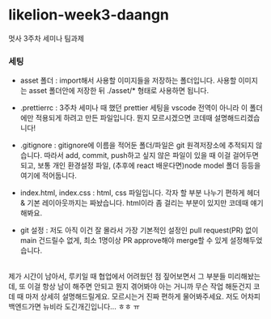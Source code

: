 # likelion-week3-daangn

멋사 3주차 세미나 팀과제

### 세팅

- asset 폴더 : import해서 사용할 이미지들을 저장하는 폴더입니다. 사용할 이미지는 asset 폴더안에 저장한 뒤 ./asset/\* 형태로 사용하면 됩니다.

- .prettierrc : 3주차 세미나 때 했던 prettier 세팅을 vscode 전역이 아니라 이 폴더에만 적용되게 하려고 만든 파일입니다. 뭔지 모르시겠으면 코데때 설명해드리겠습니다!

- .gitignore : gitignore에 이름을 적어둔 폴더/파일은 git 원격저장소에 추적되지 않습니다. 따라서 add, commit, push하고 싶지 않은 파일이 있을 때 이걸 걸어두면 되고, 보통 개인 환경설정 파일, (추후에 react 배운다면)node model 폴더 등등을 여기에 적어둡니다.

- index.html, index.css : html, css 파일입니다. 각자 할 부분 나누기 편하게 헤더 & 기본 레이아웃까지는 짜놨습니다. html이라 좀 걸리는 부분이 있지만 코데때 얘기해봐요.

- git 설정 : 저도 아직 이건 잘 몰라서 가장 기본적인 설정인 pull request(PR) 없이 main 건드릴수 없게, 최소 1명이상 PR approve해야 merge할 수 있게 설정해두었습니다.
  <br/>
  <br/>

제가 시간이 남아서, 루키일 때 협업에서 어려웠던 점 짚어보면서 그 부분들 미리해놨는데, 또 이걸 항상 남이 해주면 안되고 뭔지 겪어봐야 아는 거니까 무슨 작업 해둔건지 코데 때 마저 상세히 설명해드릴게요. 모르시는거 진짜 편하게 물어봐주세요. 저도 어차피 백엔드가면 뉴비라 도긴개긴입니다... ㅎㅎ ㅠ
